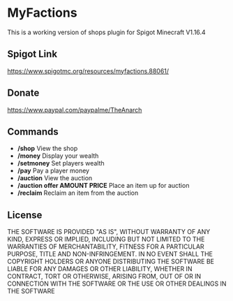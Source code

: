 MyFactions
===========

This is a working version of shops plugin for Spigot Minecraft V1.16.4

Spigot Link
-----------
https://www.spigotmc.org/resources/myfactions.88061/

Donate
-----------
https://www.paypal.com/paypalme/TheAnarch

Commands
-----------
- **/shop**      View the shop
- **/money**         Display your wealth
- **/setmoney**    Set players wealth
- **/pay**    Pay a player money
- **/auction**      View the auction
- **/auction offer AMOUNT PRICE**     Place an item up for auction
- **/reclaim**    Reclaim an item from the auction

License
-----------
THE SOFTWARE IS PROVIDED "AS IS", WITHOUT WARRANTY OF ANY KIND, EXPRESS OR IMPLIED, INCLUDING BUT NOT LIMITED TO THE WARRANTIES OF MERCHANTABILITY, FITNESS FOR A PARTICULAR PURPOSE, TITLE AND NON-INFRINGEMENT. IN NO EVENT SHALL THE COPYRIGHT HOLDERS OR ANYONE DISTRIBUTING THE SOFTWARE BE LIABLE FOR ANY DAMAGES OR OTHER LIABILITY, WHETHER IN CONTRACT, TORT OR OTHERWISE, ARISING FROM, OUT OF OR IN CONNECTION WITH THE SOFTWARE OR THE USE OR OTHER DEALINGS IN THE SOFTWARE
